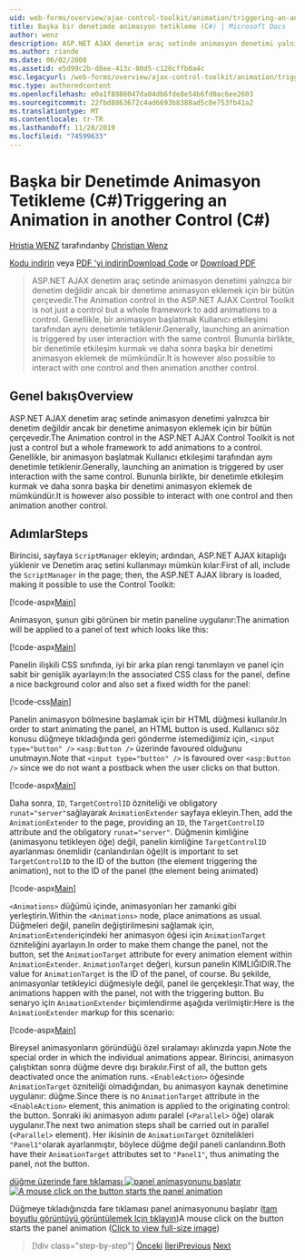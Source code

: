 ```yaml
---
uid: web-forms/overview/ajax-control-toolkit/animation/triggering-an-animation-in-another-control-cs
title: Başka bir denetimde animasyon tetikleme (C#) | Microsoft Docs
author: wenz
description: ASP.NET AJAX denetim araç setinde animasyon denetimi yalnızca bir denetim değildir ancak bir denetime animasyon eklemek için bir bütün çerçevedir. Genellikle, bir...
ms.author: riande
ms.date: 06/02/2008
ms.assetid: e5d99c2b-d8ee-413c-80d5-c120cffb0a4c
msc.legacyurl: /web-forms/overview/ajax-control-toolkit/animation/triggering-an-animation-in-another-control-cs
msc.type: authoredcontent
ms.openlocfilehash: e0a1f8986047da04db6fde8e54b6fd0ac6ee2603
ms.sourcegitcommit: 22fbd8863672c4ad6693b8388ad5c8e753fb41a2
ms.translationtype: MT
ms.contentlocale: tr-TR
ms.lasthandoff: 11/28/2019
ms.locfileid: "74599633"
---
```

# <a name="triggering-an-animation-in-another-control-c"></a><span data-ttu-id="80d58-104">Başka bir Denetimde Animasyon Tetikleme (C#)</span><span class="sxs-lookup"><span data-stu-id="80d58-104">Triggering an Animation in another Control (C#)</span></span>

<span data-ttu-id="80d58-105">[Hristia WENZ](https://github.com/wenz) tarafından</span><span class="sxs-lookup"><span data-stu-id="80d58-105">by [Christian Wenz](https://github.com/wenz)</span></span>

<span data-ttu-id="80d58-106">[Kodu indirin](https://download.microsoft.com/download/f/9/a/f9a26acd-8df4-4484-8a18-199e4598f411/Animation8.cs.zip) veya [PDF 'yi indirin](https://download.microsoft.com/download/6/7/1/6718d452-ff89-4d3f-a90e-c74ec2d636a3/animation8CS.pdf)</span><span class="sxs-lookup"><span data-stu-id="80d58-106">[Download Code](https://download.microsoft.com/download/f/9/a/f9a26acd-8df4-4484-8a18-199e4598f411/Animation8.cs.zip) or [Download PDF](https://download.microsoft.com/download/6/7/1/6718d452-ff89-4d3f-a90e-c74ec2d636a3/animation8CS.pdf)</span></span>

> <span data-ttu-id="80d58-107">ASP.NET AJAX denetim araç setinde animasyon denetimi yalnızca bir denetim değildir ancak bir denetime animasyon eklemek için bir bütün çerçevedir.</span><span class="sxs-lookup"><span data-stu-id="80d58-107">The Animation control in the ASP.NET AJAX Control Toolkit is not just a control but a whole framework to add animations to a control.</span></span> <span data-ttu-id="80d58-108">Genellikle, bir animasyon başlatmak Kullanıcı etkileşimi tarafından aynı denetimle tetiklenir.</span><span class="sxs-lookup"><span data-stu-id="80d58-108">Generally, launching an animation is triggered by user interaction with the same control.</span></span> <span data-ttu-id="80d58-109">Bununla birlikte, bir denetimle etkileşim kurmak ve daha sonra başka bir denetimi animasyon eklemek de mümkündür.</span><span class="sxs-lookup"><span data-stu-id="80d58-109">It is however also possible to interact with one control and then animation another control.</span></span>

## <a name="overview"></a><span data-ttu-id="80d58-110">Genel bakış</span><span class="sxs-lookup"><span data-stu-id="80d58-110">Overview</span></span>

<span data-ttu-id="80d58-111">ASP.NET AJAX denetim araç setinde animasyon denetimi yalnızca bir denetim değildir ancak bir denetime animasyon eklemek için bir bütün çerçevedir.</span><span class="sxs-lookup"><span data-stu-id="80d58-111">The Animation control in the ASP.NET AJAX Control Toolkit is not just a control but a whole framework to add animations to a control.</span></span> <span data-ttu-id="80d58-112">Genellikle, bir animasyon başlatmak Kullanıcı etkileşimi tarafından aynı denetimle tetiklenir.</span><span class="sxs-lookup"><span data-stu-id="80d58-112">Generally, launching an animation is triggered by user interaction with the same control.</span></span> <span data-ttu-id="80d58-113">Bununla birlikte, bir denetimle etkileşim kurmak ve daha sonra başka bir denetimi animasyon eklemek de mümkündür.</span><span class="sxs-lookup"><span data-stu-id="80d58-113">It is however also possible to interact with one control and then animation another control.</span></span>

## <a name="steps"></a><span data-ttu-id="80d58-114">Adımlar</span><span class="sxs-lookup"><span data-stu-id="80d58-114">Steps</span></span>

<span data-ttu-id="80d58-115">Birincisi, sayfaya `ScriptManager` ekleyin; ardından, ASP.NET AJAX kitaplığı yüklenir ve Denetim araç setini kullanmayı mümkün kılar:</span><span class="sxs-lookup"><span data-stu-id="80d58-115">First of all, include the `ScriptManager` in the page; then, the ASP.NET AJAX library is loaded, making it possible to use the Control Toolkit:</span></span>

[!code-aspx[Main](triggering-an-animation-in-another-control-cs/samples/sample1.aspx)]

<span data-ttu-id="80d58-116">Animasyon, şunun gibi görünen bir metin paneline uygulanır:</span><span class="sxs-lookup"><span data-stu-id="80d58-116">The animation will be applied to a panel of text which looks like this:</span></span>

[!code-aspx[Main](triggering-an-animation-in-another-control-cs/samples/sample2.aspx)]

<span data-ttu-id="80d58-117">Panelin ilişkili CSS sınıfında, iyi bir arka plan rengi tanımlayın ve panel için sabit bir genişlik ayarlayın:</span><span class="sxs-lookup"><span data-stu-id="80d58-117">In the associated CSS class for the panel, define a nice background color and also set a fixed width for the panel:</span></span>

[!code-css[Main](triggering-an-animation-in-another-control-cs/samples/sample3.css)]

<span data-ttu-id="80d58-118">Panelin animasyon bölmesine başlamak için bir HTML düğmesi kullanılır.</span><span class="sxs-lookup"><span data-stu-id="80d58-118">In order to start animating the panel, an HTML button is used.</span></span> <span data-ttu-id="80d58-119">Kullanıcı söz konusu düğmeye tıkladığında geri gönderme istemediğimiz için, `<input type="button" />` `<asp:Button />` üzerinde favoured olduğunu unutmayın.</span><span class="sxs-lookup"><span data-stu-id="80d58-119">Note that `<input type="button" />` is favoured over `<asp:Button />` since we do not want a postback when the user clicks on that button.</span></span>

[!code-aspx[Main](triggering-an-animation-in-another-control-cs/samples/sample4.aspx)]

<span data-ttu-id="80d58-120">Daha sonra, `ID`, `TargetControlID` özniteliği ve obligatory `runat="server"`sağlayarak `AnimationExtender` sayfaya ekleyin.</span><span class="sxs-lookup"><span data-stu-id="80d58-120">Then, add the `AnimationExtender` to the page, providing an `ID`, the `TargetControlID` attribute and the obligatory `runat="server"`.</span></span> <span data-ttu-id="80d58-121">Düğmenin kimliğine (animasyonu tetikleyen öğe) değil, panelin kimliğine `TargetControlID` ayarlanması önemlidir (canlandırılan öğe)</span><span class="sxs-lookup"><span data-stu-id="80d58-121">It is important to set `TargetControlID` to the ID of the button (the element triggering the animation), not to the ID of the panel (the element being animated)</span></span>

[!code-aspx[Main](triggering-an-animation-in-another-control-cs/samples/sample5.aspx)]

<span data-ttu-id="80d58-122">`<Animations>` düğümü içinde, animasyonları her zamanki gibi yerleştirin.</span><span class="sxs-lookup"><span data-stu-id="80d58-122">Within the `<Animations>` node, place animations as usual.</span></span> <span data-ttu-id="80d58-123">Düğmeleri değil, panelin değiştirilmesini sağlamak için, `AnimationExtender`içindeki her animasyon öğesi için `AnimationTarget` özniteliğini ayarlayın.</span><span class="sxs-lookup"><span data-stu-id="80d58-123">In order to make them change the panel, not the button, set the `AnimationTarget` attribute for every animation element within `AnimationExtender`.</span></span> <span data-ttu-id="80d58-124">`AnimationTarget` değeri, kursun panelin KIMLIĞIDIR.</span><span class="sxs-lookup"><span data-stu-id="80d58-124">The value for `AnimationTarget` is the ID of the panel, of course.</span></span> <span data-ttu-id="80d58-125">Bu şekilde, animasyonlar tetikleyici düğmesiyle değil, panel ile gerçekleşir.</span><span class="sxs-lookup"><span data-stu-id="80d58-125">That way, the animations happen with the panel, not with the triggering button.</span></span> <span data-ttu-id="80d58-126">Bu senaryo için `AnimationExtender` biçimlendirme aşağıda verilmiştir:</span><span class="sxs-lookup"><span data-stu-id="80d58-126">Here is the `AnimationExtender` markup for this scenario:</span></span>

[!code-aspx[Main](triggering-an-animation-in-another-control-cs/samples/sample6.aspx)]

<span data-ttu-id="80d58-127">Bireysel animasyonların göründüğü özel sıralamayı aklınızda yapın.</span><span class="sxs-lookup"><span data-stu-id="80d58-127">Note the special order in which the individual animations appear.</span></span> <span data-ttu-id="80d58-128">Birincisi, animasyon çalıştıktan sonra düğme devre dışı bırakılır.</span><span class="sxs-lookup"><span data-stu-id="80d58-128">First of all, the button gets deactivated once the animation runs.</span></span> <span data-ttu-id="80d58-129">`<EnableAction>` öğesinde `AnimationTarget` özniteliği olmadığından, bu animasyon kaynak denetimine uygulanır: düğme.</span><span class="sxs-lookup"><span data-stu-id="80d58-129">Since there is no `AnimationTarget` attribute in the `<EnableAction>` element, this animation is applied to the originating control: the button.</span></span> <span data-ttu-id="80d58-130">Sonraki iki animasyon adımı paralel (`<Parallel>` öğe) olarak uygulanır.</span><span class="sxs-lookup"><span data-stu-id="80d58-130">The next two animation steps shall be carried out in parallel (`<Parallel>` element).</span></span> <span data-ttu-id="80d58-131">Her ikisinin de `AnimationTarget` öznitelikleri `"Panel1"`olarak ayarlanmıştır, böylece düğme değil paneli canlandırın.</span><span class="sxs-lookup"><span data-stu-id="80d58-131">Both have their `AnimationTarget` attributes set to `"Panel1"`, thus animating the panel, not the button.</span></span>

<span data-ttu-id="80d58-132">[düğme üzerinde fare tıklaması ![panel animasyonunu başlatır](triggering-an-animation-in-another-control-cs/_static/image2.png)](triggering-an-animation-in-another-control-cs/_static/image1.png)</span><span class="sxs-lookup"><span data-stu-id="80d58-132">[![A mouse click on the button starts the panel animation](triggering-an-animation-in-another-control-cs/_static/image2.png)](triggering-an-animation-in-another-control-cs/_static/image1.png)</span></span>

<span data-ttu-id="80d58-133">Düğmeye tıkladığınızda fare tıklaması panel animasyonunu başlatır ([tam boyutlu görüntüyü görüntülemek Için tıklayın](triggering-an-animation-in-another-control-cs/_static/image3.png))</span><span class="sxs-lookup"><span data-stu-id="80d58-133">A mouse click on the button starts the panel animation ([Click to view full-size image](triggering-an-animation-in-another-control-cs/_static/image3.png))</span></span>

> [!div class="step-by-step"]
> <span data-ttu-id="80d58-134">[Önceki](disabling-actions-during-animation-cs.md)
> [İleri](modifying-animations-from-the-server-side-cs.md)</span><span class="sxs-lookup"><span data-stu-id="80d58-134">[Previous](disabling-actions-during-animation-cs.md)
[Next](modifying-animations-from-the-server-side-cs.md)</span></span>
